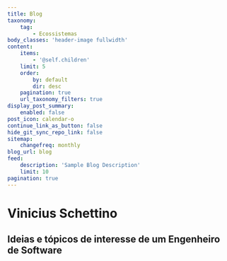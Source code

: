 ```yaml
---
title: Blog
taxonomy:
    tag:
        - Ecossistemas
body_classes: 'header-image fullwidth'
content:
    items:
        - '@self.children'
    limit: 5
    order:
        by: default
        dir: desc
    pagination: true
    url_taxonomy_filters: true
display_post_summary:
    enabled: false
post_icon: calendar-o
continue_link_as_button: false
hide_git_sync_repo_link: false
sitemap:
    changefreq: monthly
blog_url: blog
feed:
    description: 'Sample Blog Description'
    limit: 10
pagination: true
---
```


# Vinicius Schettino
## Ideias e tópicos de interesse de um Engenheiro de Software
